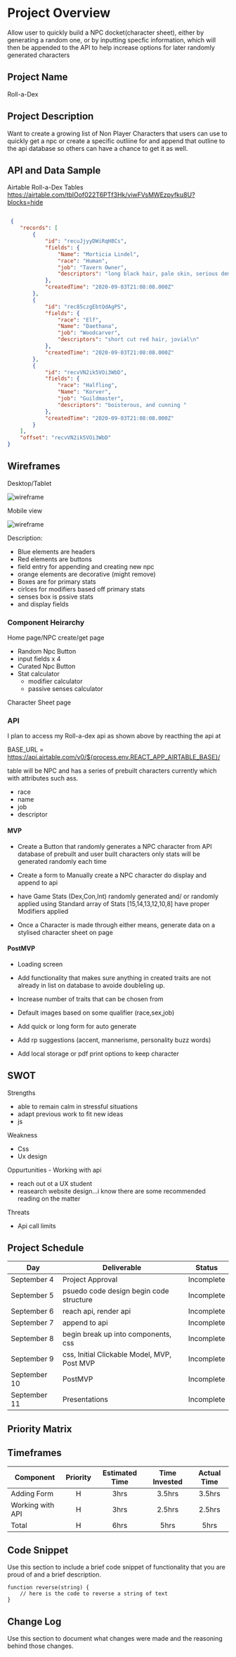 
# Project Overview
Allow user to quickly build a NPC docket(character sheet), either by generating a random one, or by inputting specfic information, which will then be appended to the API to help increase options for later randomly generated characters

## Project Name

Roll-a-Dex

## Project Description

Want to create a growing list of Non Player Characters that users can use to quickly get a npc or create a specific outliine for and append that outline to the api database so others can have a chance to get it as well.

## API and Data Sample

Airtable Roll-a-Dex Tables 
https://airtable.com/tblOof022T6PTf3Hk/viwFVsMWEzpyfku8U?blocks=hide
```json

 {
    "records": [
        {
            "id": "recuJjyyDWiRqH8Cs",
            "fields": {
                "Name": "Morticia Lindel",
                "race": "Human",
                "job": "Tavern Owner",
                "descriptors": "long black hair, pale skin, serious demeanor\n"
            },
            "createdTime": "2020-09-03T21:08:08.000Z"
        },
        {
            "id": "rec85czgEbtQdAgPS",
            "fields": {
                "race": "Elf",
                "Name": "Daethana",
                "job": "Woodcarver",
                "descriptors": "short cut red hair, jovial\n"
            },
            "createdTime": "2020-09-03T21:08:08.000Z"
        },
        {
            "id": "recvVN2ik5VOi3WbD",
            "fields": {
                "race": "Halfling",
                "Name": "Korver",
                "job": "Guildmaster",
                "descriptors": "boisterous, and cunning "
            },
            "createdTime": "2020-09-03T21:08:08.000Z"
        }
    ],
    "offset": "recvVN2ik5VOi3WbD"
}
```


## Wireframes

 Desktop/Tablet

![wireframe](https://imgur.com/TmhFqXt.png)

Mobile view

![wireframe](https://imgur.com/Gsbq2iA.png)


Description:
- Blue elements are headers
- Red elements are buttons
- field entry for appending and creating new npc
- orange elements are decorative (might remove)
- Boxes are for primary stats
- cirlces for modifiers based off primary stats
- senses box is pssive stats
- and display fields



### Component Heirarchy 
Home page/NPC create/get page
- Random Npc Button
- input fields x 4
- Curated Npc Button
- Stat calculator
  - modifier calculator
  - passive senses calculator

Character Sheet page


### API

I plan to access my Roll-a-dex api as shown above by reacthing the api at

BASE_URL = https://api.airtable.com/v0/${process.env.REACT_APP_AIRTABLE_BASE}/ 

table will be NPC and has a series of prebuilt characters currently which with attributes such ass.

- race
- name
- job
- descriptor
 


#### MVP 

- Create a Button that randomly generates a NPC character from API database of prebuilt and user built characters only stats will be generated randomly each time

- Create a form to Manually create a  NPC character do display and append to api

- have Game Stats (Dex,Con,Int) randomly generated and/ or randomly applied using Standard array of Stats [15,14,13,12,10,8] have proper Modifiers applied

- Once a Character is made through either means, generate data on a stylised character sheet on page


#### PostMVP  

- Loading screen

- Add functionality that makes sure anything in created traits are not already in list on database to avoide doubleling up.

- Increase number of traits that can be chosen from


- Default images based on some qualifier (race,sex,job)

- Add quick or long form for auto generate 

- Add rp suggestions (accent, mannerisme, personality buzz words)

- Add local storage or pdf print options to keep character 


## SWOT

Strengths 
- able to remain calm in stressful situations
- adapt previous work to fit new ideas
- js 

Weakness 
- Css
- Ux design


Oppurtunities - Working with api
- reach out ot a UX student
- reasearch website design...i know there are some recommended reading on the matter

Threats
- Api call limits


## Project Schedule

|  Day | Deliverable | Status
|---|---| ---|
|September 4| Project Approval | Incomplete
|September 5| psuedo code design begin code structure | Incomplete
|September 6| reach api, render api| Incomplete
|September 7| append to api | Incomplete
|September 8| begin break up into components, css| Incomplete
|September 9|  css, Initial Clickable Model, MVP, Post MVP  | Incomplete
|September 10|  PostMVP | Incomplete
|September 11| Presentations | Incomplete

## Priority Matrix


## Timeframes

| Component | Priority | Estimated Time | Time Invested | Actual Time |
| --- | :---: |  :---: | :---: | :---: |
| Adding Form | H | 3hrs| 3.5hrs | 3.5hrs |
| Working with API | H | 3hrs| 2.5hrs | 2.5hrs |
| Total | H | 6hrs| 5hrs | 5hrs |

## Code Snippet

Use this section to include a brief code snippet of functionality that you are proud of and a brief description.  

```
function reverse(string) {
	// here is the code to reverse a string of text
}
```

## Change Log
 Use this section to document what changes were made and the reasoning behind those changes. 
